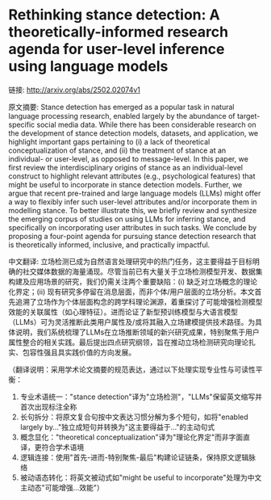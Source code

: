 # Rethinking stance detection: A theoretically-informed research agenda for user-level inference using language models

链接: http://arxiv.org/abs/2502.02074v1

原文摘要:
Stance detection has emerged as a popular task in natural language processing
research, enabled largely by the abundance of target-specific social media
data. While there has been considerable research on the development of stance
detection models, datasets, and application, we highlight important gaps
pertaining to (i) a lack of theoretical conceptualization of stance, and (ii)
the treatment of stance at an individual- or user-level, as opposed to
message-level. In this paper, we first review the interdisciplinary origins of
stance as an individual-level construct to highlight relevant attributes (e.g.,
psychological features) that might be useful to incorporate in stance detection
models. Further, we argue that recent pre-trained and large language models
(LLMs) might offer a way to flexibly infer such user-level attributes and/or
incorporate them in modelling stance. To better illustrate this, we briefly
review and synthesize the emerging corpus of studies on using LLMs for
inferring stance, and specifically on incorporating user attributes in such
tasks. We conclude by proposing a four-point agenda for pursuing stance
detection research that is theoretically informed, inclusive, and practically
impactful.

中文翻译:
立场检测已成为自然语言处理研究中的热门任务，这主要得益于目标明确的社交媒体数据的海量涌现。尽管当前已有大量关于立场检测模型开发、数据集构建及应用场景的研究，我们仍需关注两个重要缺陷：(i) 缺乏对立场概念的理论化界定；(ii) 现有研究多停留在消息层面，而非个体/用户层面的立场分析。本文首先追溯了立场作为个体层面构念的跨学科理论渊源，着重探讨了可能增强检测模型效能的关联属性（如心理特征）。进而论证了新型预训练模型与大语言模型（LLMs）可为灵活推断此类用户属性及/或将其融入立场建模提供技术路径。为具体说明，我们系统梳理了LLMs在立场推断领域的新兴研究成果，特别聚焦于用户属性整合的相关实践。最后提出四点研究纲领，旨在推动立场检测研究向理论扎实、包容性强且具实践价值的方向发展。

（翻译说明：采用学术论文摘要的规范表达，通过以下处理实现专业性与可读性平衡：
1. 专业术语统一："stance detection"译为"立场检测"，"LLMs"保留英文缩写并首次出现标注全称
2. 长句拆分：将原文复合句按中文表达习惯分解为多个短句，如将"enabled largely by..."独立成短句并转换为"这主要得益于..."的主动句式
3. 概念显化："theoretical conceptualization"译为"理论化界定"而非字面直译，更符合学术语境
4. 逻辑连接：使用"首先-进而-特别聚焦-最后"构建论证链条，保持原文逻辑脉络
5. 被动语态转化：将英文被动式如"might be useful to incorporate"处理为中文主动态"可能增强...效能"）
